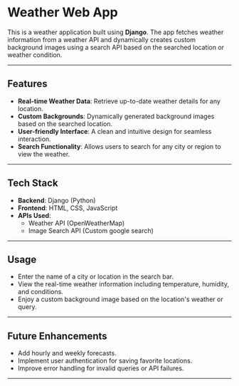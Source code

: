 # Weather Web App

This is a weather application built using **Django**. The app fetches weather information from a weather API and dynamically creates custom background images using a search API based on the searched location or weather condition.

---

## Features
- **Real-time Weather Data**: Retrieve up-to-date weather details for any location.
- **Custom Backgrounds**: Dynamically generated background images based on the searched location.
- **User-friendly Interface**: A clean and intuitive design for seamless interaction.
- **Search Functionality**: Allows users to search for any city or region to view the weather.

---

## Tech Stack
- **Backend**: Django (Python)
- **Frontend**: HTML, CSS, JavaScript
- **APIs Used**:
   - Weather API (OpenWeatherMap)
   - Image Search API (Custom google search)

---




## Usage
- Enter the name of a city or location in the search bar.
- View the real-time weather information including temperature, humidity, and conditions.
- Enjoy a custom background image based on the location's weather or query.

---

## Future Enhancements
- Add hourly and weekly forecasts.
- Implement user authentication for saving favorite locations.
- Improve error handling for invalid queries or API failures.

---







